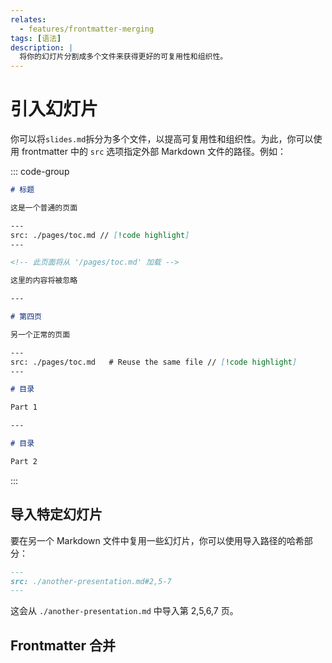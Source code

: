 ```yaml
---
relates:
  - features/frontmatter-merging
tags: [语法]
description: |
  将你的幻灯片分割成多个文件来获得更好的可复用性和组织性。
---
```


# 引入幻灯片

你可以将`slides.md`拆分为多个文件，以提高可复用性和组织性。为此，你可以使用 frontmatter 中的 `src` 选项指定外部 Markdown 文件的路径。例如：

::: code-group

<!-- eslint-skip -->

```md [./slides.md]
# 标题

这是一个普通的页面

---
src: ./pages/toc.md // [!code highlight]
---

<!-- 此页面将从 '/pages/toc.md' 加载 -->

这里的内容将被忽略

---

# 第四页

另一个正常的页面

---
src: ./pages/toc.md   # Reuse the same file // [!code highlight]
---
```

```md [./pages/toc.md]
# 目录

Part 1

---

# 目录

Part 2
```

:::

## 导入特定幻灯片

要在另一个 Markdown 文件中复用一些幻灯片，你可以使用导入路径的哈希部分：

```md
---
src: ./another-presentation.md#2,5-7
---
```

这会从 `./another-presentation.md` 中导入第 2,5,6,7 页。

## Frontmatter 合并

<LinkCard link="features/frontmatter-merging" />

